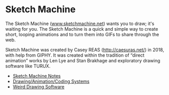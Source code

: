 # Sketch Machine

The Sketch Machine (www.sketchmachine.net) wants you to draw; it's waiting for you. The Sketch Machine is a quick and simple way to create short, looping animations and to turn them into GIFs to share through the web. 

Sketch Machine was created by Casey REAS (http://caesuras.net/) in 2018, with help from GIPHY. It was created within the tradition of “direct animation” works by Len Lye and Stan Brakhage and exploratory drawing software like TURUX. 

* [Sketch Machine Notes](https://github.com/REAS/sketchmachine/wiki/Sketch-Machine-Notes)
* [Drawing/Animation/Coding Systems](https://github.com/REAS/sketchmachine/wiki/Drawing,-Animation,-Coding-Systems-(DACS))
* [Weird Drawing Software](https://github.com/REAS/sketchmachine/wiki/Weird-Drawing-Software)

